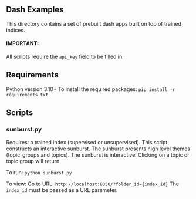 ## Dash Examples

This directory contains a set of prebuilt dash apps built on top of trained indices. 

#### IMPORTANT: 
All scripts require the `api_key` field to be filled in.

## Requirements
Python version 3.10+
To install the required packages:
`pip install -r requirements.txt`


## Scripts

### sunburst.py

Requires: a trained index (supervised or unsupervised).
This script constructs an interactive sunburst. The sunburst presents high level themes (topic_groups and topics). The sunburst is interactive. Clicking on a topic or topic group will return  

To run:
`python sunburst.py`

To view:
Go to URL: `http://localhost:8050/?folder_id={index_id}`
The `index_id` must be passed as a URL parameter. 
